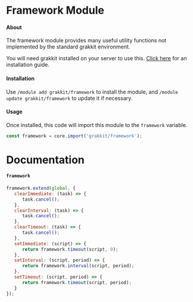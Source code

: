 # Framework Module

#### About
The framework module provides many useful utility functions not implemented by the standard grakkit environment.

You will need grakkit installed on your server to use this. [Click here](https://github.com/grakkit/grakkit/wiki) for an installation guide.

#### Installation
Use `/module add grakkit/framework` to install the module, and `/module update grakkit/framework` to update it if necessary.

#### Usage
Once installed, this code will import this module to the `framework` variable.
```javascript
const framework = core.import('grakkit/framework');
```

# Documentation
#### `framework`


```javascript
framework.extend(global, {
   clearImmediate: (task) => {
      task.cancel();
   },
   clearInterval: (task) => {
      task.cancel();
   },
   clearTimeout: (task) => {
      task.cancel();
   },
   setImmediate: (script) => {
      return framework.timeout(script, 0);
   },
   setInterval: (script, period) => {
      return framework.interval(script, period);
   },
   setTimeout: (script, period) => {
      return framework.timeout(script, period);
   }
});
```